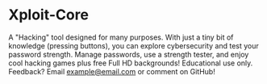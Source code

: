 # Xploit-Core
A "Hacking" tool designed for many purposes. With just a tiny bit of knowledge (pressing buttons), you can explore cybersecurity and test your password strength. Manage passwords, use a strength tester, and enjoy cool hacking games plus free Full HD backgrounds! Educational use only. Feedback? Email example@email.com or comment on GitHub!
